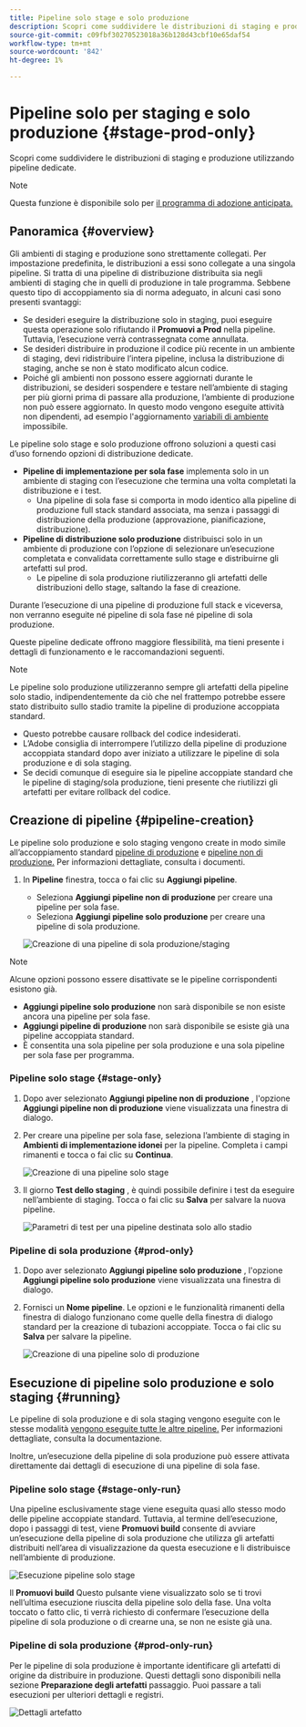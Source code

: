 ```yaml
---
title: Pipeline solo stage e solo produzione
description: Scopri come suddividere le distribuzioni di staging e produzione utilizzando pipeline dedicate.
source-git-commit: c09fbf30270523018a36b128d43cbf10e65daf54
workflow-type: tm+mt
source-wordcount: '842'
ht-degree: 1%

---
```



# Pipeline solo per staging e solo produzione {#stage-prod-only}

Scopri come suddividere le distribuzioni di staging e produzione utilizzando pipeline dedicate.

>[!NOTE]
>
>Questa funzione è disponibile solo per [il programma di adozione anticipata.](/help/release-notes/current.md#early-adoption)

## Panoramica {#overview}

Gli ambienti di staging e produzione sono strettamente collegati. Per impostazione predefinita, le distribuzioni a essi sono collegate a una singola pipeline. Si tratta di una pipeline di distribuzione distribuita sia negli ambienti di staging che in quelli di produzione in tale programma. Sebbene questo tipo di accoppiamento sia di norma adeguato, in alcuni casi sono presenti svantaggi:

* Se desideri eseguire la distribuzione solo in staging, puoi eseguire questa operazione solo rifiutando il **Promuovi a Prod** nella pipeline. Tuttavia, l’esecuzione verrà contrassegnata come annullata.
* Se desideri distribuire in produzione il codice più recente in un ambiente di staging, devi ridistribuire l’intera pipeline, inclusa la distribuzione di staging, anche se non è stato modificato alcun codice.
* Poiché gli ambienti non possono essere aggiornati durante le distribuzioni, se desideri sospendere e testare nell’ambiente di staging per più giorni prima di passare alla produzione, l’ambiente di produzione non può essere aggiornato. In questo modo vengono eseguite attività non dipendenti, ad esempio l&#39;aggiornamento [variabili di ambiente](/help/getting-started/build-environment.md#environment-variables) impossibile.

Le pipeline solo stage e solo produzione offrono soluzioni a questi casi d’uso fornendo opzioni di distribuzione dedicate.

* **Pipeline di implementazione per sola fase** implementa solo in un ambiente di staging con l’esecuzione che termina una volta completati la distribuzione e i test.
   * Una pipeline di sola fase si comporta in modo identico alla pipeline di produzione full stack standard associata, ma senza i passaggi di distribuzione della produzione (approvazione, pianificazione, distribuzione).
* **Pipeline di distribuzione solo produzione** distribuisci solo in un ambiente di produzione con l’opzione di selezionare un’esecuzione completata e convalidata correttamente sullo stage e distribuirne gli artefatti sul prod.
   * Le pipeline di sola produzione riutilizzeranno gli artefatti delle distribuzioni dello stage, saltando la fase di creazione.

Durante l’esecuzione di una pipeline di produzione full stack e viceversa, non verranno eseguite né pipeline di sola fase né pipeline di sola produzione.

Queste pipeline dedicate offrono maggiore flessibilità, ma tieni presente i dettagli di funzionamento e le raccomandazioni seguenti.

>[!NOTE]
>
>Le pipeline solo produzione utilizzeranno sempre gli artefatti della pipeline solo stadio, indipendentemente da ciò che nel frattempo potrebbe essere stato distribuito sullo stadio tramite la pipeline di produzione accoppiata standard.
>
>* Questo potrebbe causare rollback del codice indesiderati.
>* L’Adobe consiglia di interrompere l’utilizzo della pipeline di produzione accoppiata standard dopo aver iniziato a utilizzare le pipeline di sola produzione e di sola staging.
>* Se decidi comunque di eseguire sia le pipeline accoppiate standard che le pipeline di staging/sola produzione, tieni presente che riutilizzi gli artefatti per evitare rollback del codice.

## Creazione di pipeline {#pipeline-creation}

Le pipeline solo produzione e solo staging vengono create in modo simile all’accoppiamento standard [pipeline di produzione](/help/using/production-pipelines.md) e [pipeline non di produzione.](/help/using/non-production-pipelines.md) Per informazioni dettagliate, consulta i documenti.

1. In **Pipeline** finestra, tocca o fai clic su **Aggiungi pipeline**.

   * Seleziona **Aggiungi pipeline non di produzione** per creare una pipeline per sola fase.
   * Seleziona **Aggiungi pipeline solo produzione** per creare una pipeline di sola produzione.

   ![Creazione di una pipeline di sola produzione/staging](/help/assets/configure-pipelines/prod-stage-pipelines.png)

>[!NOTE]
>
>Alcune opzioni possono essere disattivate se le pipeline corrispondenti esistono già.
>
>* **Aggiungi pipeline solo produzione** non sarà disponibile se non esiste ancora una pipeline per sola fase.
>* **Aggiungi pipeline di produzione** non sarà disponibile se esiste già una pipeline accoppiata standard.
>* È consentita una sola pipeline per sola produzione e una sola pipeline per sola fase per programma.

### Pipeline solo stage {#stage-only}

1. Dopo aver selezionato **Aggiungi pipeline non di produzione** , l&#39;opzione **Aggiungi pipeline non di produzione** viene visualizzata una finestra di dialogo.
1. Per creare una pipeline per sola fase, seleziona l’ambiente di staging in **Ambienti di implementazione idonei** per la pipeline. Completa i campi rimanenti e tocca o fai clic su **Continua**.

   ![Creazione di una pipeline solo stage](/help/assets/configure-pipelines/stage-only.png)

1. Il giorno **Test dello staging** , è quindi possibile definire i test da eseguire nell’ambiente di staging. Tocca o fai clic su **Salva** per salvare la nuova pipeline.

   ![Parametri di test per una pipeline destinata solo allo stadio](/help/assets/configure-pipelines/stage-only-test.png)

### Pipeline di sola produzione {#prod-only}

1. Dopo aver selezionato **Aggiungi pipeline solo produzione** , l&#39;opzione **Aggiungi pipeline solo produzione** viene visualizzata una finestra di dialogo.
1. Fornisci un **Nome pipeline**. Le opzioni e le funzionalità rimanenti della finestra di dialogo funzionano come quelle della finestra di dialogo standard per la creazione di tubazioni accoppiate. Tocca o fai clic su **Salva** per salvare la pipeline.

   ![Creazione di una pipeline solo di produzione](/help/assets/configure-pipelines/prod-only-pipeline.png)

## Esecuzione di pipeline solo produzione e solo staging {#running}

Le pipeline di sola produzione e di sola staging vengono eseguite con le stesse modalità [vengono eseguite tutte le altre pipeline.](/help/using/managing-pipelines.md#running-pipelines) Per informazioni dettagliate, consulta la documentazione.

Inoltre, un’esecuzione della pipeline di sola produzione può essere attivata direttamente dai dettagli di esecuzione di una pipeline di sola fase.

### Pipeline solo stage {#stage-only-run}

Una pipeline esclusivamente stage viene eseguita quasi allo stesso modo delle pipeline accoppiate standard. Tuttavia, al termine dell’esecuzione, dopo i passaggi di test, viene **Promuovi build** consente di avviare un’esecuzione della pipeline di sola produzione che utilizza gli artefatti distribuiti nell’area di visualizzazione da questa esecuzione e li distribuisce nell’ambiente di produzione.

![Esecuzione pipeline solo stage](/help/assets/configure-pipelines/stage-only-pipeline-run.png)

Il **Promuovi build** Questo pulsante viene visualizzato solo se ti trovi nell’ultima esecuzione riuscita della pipeline solo della fase. Una volta toccato o fatto clic, ti verrà richiesto di confermare l’esecuzione della pipeline di sola produzione o di crearne una, se non ne esiste già una.

### Pipeline di sola produzione {#prod-only-run}

Per le pipeline di sola produzione è importante identificare gli artefatti di origine da distribuire in produzione. Questi dettagli sono disponibili nella sezione **Preparazione degli artefatti** passaggio. Puoi passare a tali esecuzioni per ulteriori dettagli e registri.

![Dettagli artefatto](/help/assets/configure-pipelines/prod-only-pipeline-run.png)
